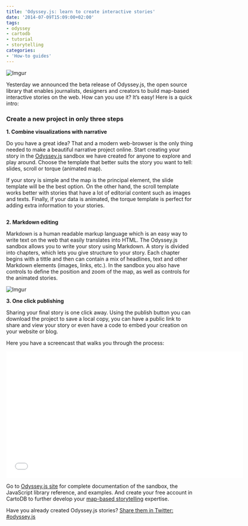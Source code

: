```yaml
---
title: 'Odyssey.js: learn to create interactive stories'
date: '2014-07-09T15:09:00+02:00'
tags:
- odyssey
- cartodb
- tutorial
- storytelling
categories:
- 'How-to guides'
---
```


<img src="http://i.imgur.com/Re3vQCK.png" alt="Imgur"/>

Yesterday we announced the beta release of Odyssey.js, the open source library that enables journalists, designers and creators to build map-based interactive stories on the web. How can you use it? It’s easy! Here is a quick intro:

### Create a new project in only three steps

**1. Combine visualizations with narrative**

Do you have a great idea? That and a modern web-browser is the only thing needed to make a beautiful narrative project online. Start creating your story in the <a href="http://cartodb.github.io/odyssey.js/">Odyssey.js</a> sandbox we have created for anyone to explore and play around. Choose the template that better suits the story you want to tell: slides, scroll or torque (animated map).

If your story is simple and the map is the principal element, the slide template will be the best option. On the other hand, the scroll template works better with stories that have a lot of editorial content such as images and texts. Finally, if your data is animated, the torque template is perfect for adding extra information to your stories.

<img src="http://i.imgur.com/H24xRys.png" alt=""/>

**2. Markdown editing**

Markdown is a human readable markup language which is an easy way to write text on the web that easily translates into HTML. The Odyssey.js sandbox allows you to write your story using Markdown. A story is divided into chapters, which lets you give structure to your story. Each chapter begins with a tittle and then can contain a mix of headlines, text and other Markdown elements (images, links, etc.). In the sandbox you also have controls to define the position and zoom of the map, as well as controls for the animated stories.

<img src="http://i.imgur.com/J7zi16M.png" alt="Imgur"/>

**3. One click publishing**

Sharing your final story is one click away. Using the publish button you can download the project to save a local copy, you can have a public link to share and view your story or even have a code to embed your creation on your website or blog.

Here you have a screencast that walks you through the process:

<iframe src="//player.vimeo.com/video/97968118" width="637" height="340" frameborder="0" webkitallowfullscreen mozallowfullscreen allowfullscreen></iframe>

Go to <a href="http://cartodb.github.io/odyssey.js/documentation/">Odyssey.js site</a> for complete documentation of the sandbox, the JavaScript library reference, and examples. And create your free account in CartoDB to further develop your <a href="http://www.cartodb.com">map-based storytelling</a> expertise.

Have you already created Odyssey.js stories? <a href="https://twitter.com/search?q=%23odyssey.js">Share them in Twitter: #odyssey.js</a>
